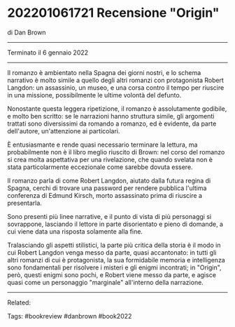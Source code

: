 # 202201061721 Recensione "Origin"
di Dan Brown

---

Terminato il 6 gennaio 2022

---

Il romanzo è ambientato nella Spagna dei giorni nostri, e lo schema narrativo è molto simile a quello degli altri romanzi con protagonista Robert Langdon: un assassinio, un museo, e una corsa contro il tempo per riuscire in una missione, possibilmente le ultime volontà del defunto.

Nonostante questa leggera ripetizione, il romanzo è assolutamente godibile, e molto ben scritto: se le narrazioni hanno struttura simile, gli argomenti trattati sono diversissimi da romando a romanzo, ed è evidente, da parte dell'autore, un'attenzione ai particolari.

È entusiasmante e rende quasi necessario terminare la lettura, ma probabilmente non è il libro meglio riuscito di Brown: nel corso del romanzo si crea molta aspettativa per una rivelazione, che quando svelata non è stata particolarmente eccezionale come sarebbe dovuta essere.

Il romanzo parla di come Robert Langdon, aiutato dalla futura regina di Spagna, cerchi di trovare una password per rendere pubblica l'ultima conferenza di Edmund Kirsch, morto assassinato prima di riuscire a presentarla. 

Sono presenti più linee narrative, e il punto di vista di più personaggi si sovrappone, lasciando il lettore in parte disorientato e pieno di domande, a cui viene data una risposta solamente alla fine.

Tralasciando gli aspetti stilistici, la parte più critica della storia è il modo in cui Robert Langdon venga messo da parte, quasi accantonato: in tutti gli altri romanzi di cui è protagonista, la sua formidabile memoria e intelligenza sono fondamentali per risolvere i misteri e gli enigmi incontrati; in "Origin", però, questi enigmi sono pochi, e Robert viene messo da parte, e agisce quasi come un personaggio "marginale" all'interno della narrazione.

---
Related:

Tags:
#bookreview 
#danbrown
#book2022
	

